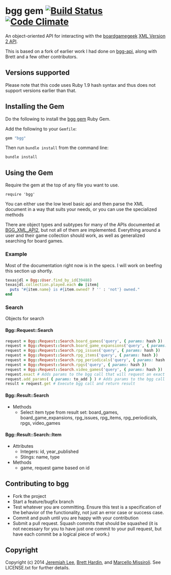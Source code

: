 bgg gem [![Build Status](https://travis-ci.org/jemiahlee/bgg.svg)](https://travis-ci.org/jemiahlee/bgg) [![Code Climate](https://codeclimate.com/github/jemiahlee/bgg.png)](https://codeclimate.com/github/jemiahlee/bgg)
===========

An object-oriented API for interacting with the [boardgamegeek](http://boardgamegeek.com) [XML Version 2 API](http://boardgamegeek.com/wiki/page/BGG_XML_API2).

This is based on a fork of earlier work I had done on
[bgg-api](http://github.com/bhardin/bgg-api), along with Brett and a few
other contributors.

## Versions supported

Please note that this code uses Ruby 1.9 hash syntax and thus does not
support versions earlier than that.

## Installing the Gem

Do the following to install the  [bgg gem](http://rubygems.org/gems/bgg) Ruby Gem.

Add the following to your `Gemfile`:

```ruby
gem "bgg"
```

Then run `bundle install` from the command line:

    bundle install

## Using the Gem

Require the gem at the top of any file you want to use.

    require 'bgg'

You can either use the low level basic api and then parse the XML document in a way that suits your needs,
or you can use the specialized methods

There are object types and subtypes for many of the APIs documented at
[BGG_XML_API2](http://boardgamegeek.com/wiki/page/BGG_XML_API2), but not all of them are implemented.
Everything around a user and their game collection should work, as well
as generalized searching for board games.

### Example

Most of the documentation right now is in the specs. I will work on
beefing this section up shortly.

```ruby
texasjdl = Bgg::User.find_by_id(39488)
texasjdl.collection.played.each do |item|
  puts "#{item.name} is #{item.owned? ? '' : 'not'} owned."
end
```


### Search

Objects for search

#### Bgg::Request::Search

```ruby
request = Bgg::Request::Search.board_games('query', { params: hash })
request = Bgg::Request::Search.board_game_expansions('query', { params: hash })
request = Bgg::Request::Search.rpg_issues('query', { params: hash })
request = Bgg::Request::Search.rpg_items('query', { params: hash })
request = Bgg::Request::Search.rpg_periodicals('query', { params: hash })
request = Bgg::Request::Search.rpgs('query', { params: hash })
request = Bgg::Request::Search.video_games('query', { params: hash })
request.exact # Adds params to the bgg call that will request an exact match only, returns self
request.add_params( { params: to_add } ) # Adds params to the bgg call
result = request.get # Execute bgg call and return result
```

#### Bgg::Result::Search

* Methods
  * Select item type from result set:  board_games, board_game_expansions, rpg_issues, rpg_items, rpg_periodicals, rpgs, video_games

#### Bgg::Result::Search::Item

* Attributes
  * Integers: id, year_published
  * Stings: name, type
* Methods
  * game, request game based on id


Contributing to bgg
-----------------------

* Fork the project
* Start a feature/bugfix branch
* Test whatever you are committing. Ensure this test is a specification
  of the behavior of the functionality, not just an error case or
  success case.
* Commit and push until you are happy with your contribution
* Submit a pull request. Squash commits that should be squashed (it is
  not necessary for you to have just one commit to your pull request,
  but have each commit be a logical piece of work.)

Copyright
---------

Copyright (c) 2014 [Jeremiah Lee](https://github.com/jemiahlee), [Brett Hardin](http://bretthard.in), and [Marcello Missiroli](https://github.com/piffy). See LICENSE.txt for further details.

